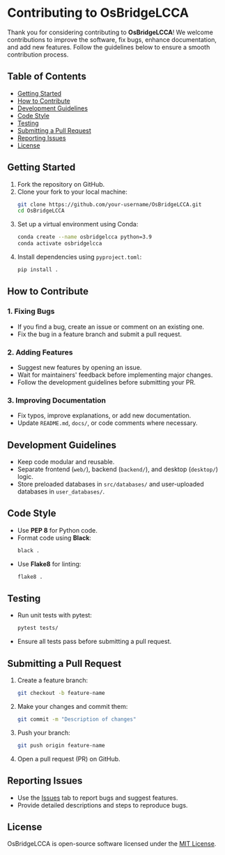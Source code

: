 # Contributing to OsBridgeLCCA

Thank you for considering contributing to **OsBridgeLCCA**! We welcome contributions to improve the software, fix bugs, enhance documentation, and add new features. Follow the guidelines below to ensure a smooth contribution process.

## Table of Contents
- [Getting Started](#getting-started)
- [How to Contribute](#how-to-contribute)
- [Development Guidelines](#development-guidelines)
- [Code Style](#code-style)
- [Testing](#testing)
- [Submitting a Pull Request](#submitting-a-pull-request)
- [Reporting Issues](#reporting-issues)
- [License](#license)

## Getting Started

1. Fork the repository on GitHub.
2. Clone your fork to your local machine:
   ```sh
   git clone https://github.com/your-username/OsBridgeLCCA.git
   cd OsBridgeLCCA
   ```
3. Set up a virtual environment using Conda:
   ```sh
   conda create --name osbridgelcca python=3.9
   conda activate osbridgelcca
   ```
4. Install dependencies using `pyproject.toml`:
   ```sh
   pip install .
   ```

## How to Contribute

### 1. Fixing Bugs
- If you find a bug, create an issue or comment on an existing one.
- Fix the bug in a feature branch and submit a pull request.

### 2. Adding Features
- Suggest new features by opening an issue.
- Wait for maintainers' feedback before implementing major changes.
- Follow the development guidelines before submitting your PR.

### 3. Improving Documentation
- Fix typos, improve explanations, or add new documentation.
- Update `README.md`, `docs/`, or code comments where necessary.

## Development Guidelines

- Keep code modular and reusable.
- Separate frontend (`web/`), backend (`backend/`), and desktop (`desktop/`) logic.
- Store preloaded databases in `src/databases/` and user-uploaded databases in `user_databases/`.

## Code Style

- Use **PEP 8** for Python code.
- Format code using **Black**:
  ```sh
  black .
  ```
- Use **Flake8** for linting:
  ```sh
  flake8 .
  ```

## Testing

- Run unit tests with pytest:
  ```sh
  pytest tests/
  ```
- Ensure all tests pass before submitting a pull request.

## Submitting a Pull Request

1. Create a feature branch:
   ```sh
   git checkout -b feature-name
   ```
2. Make your changes and commit them:
   ```sh
   git commit -m "Description of changes"
   ```
3. Push your branch:
   ```sh
   git push origin feature-name
   ```
4. Open a pull request (PR) on GitHub.

## Reporting Issues

- Use the [Issues](https://github.com/osdag-admin/OsBridgeLCCA/issues) tab to report bugs and suggest features.
- Provide detailed descriptions and steps to reproduce bugs.

## License

OsBridgeLCCA is open-source software licensed under the [MIT License](LICENSE).

